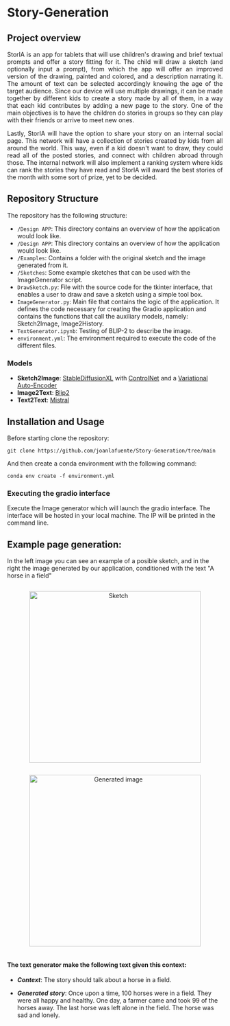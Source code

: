   
# Story-Generation

  
## Project overview

<div align="justify">  
StorIA is an app for tablets that will use children's drawing and brief textual prompts and offer a story fitting for it. The child will draw a sketch (and optionally input a prompt), from which the app will offer an improved version of the drawing, painted and colored, and a description narrating it. The amount of text can be selected accordingly knowing the age of the target audience. 
Since our device will use multiple drawings, it can be made together by different kids to create a story made by all of them, in a way that each kid contributes by adding a new page to the story. One of the main objectives is to have the children do stories in groups so they can play with their friends or arrive to meet new ones.  

Lastly, StorIA will have the option to share your story on an internal social page. This network will have a collection of stories created by kids from all around the world. This way, even if a kid doesn't want to draw, they could read all of the posted stories, and connect with children abroad through those. The internal network will also implement a ranking system where kids can rank the stories they have read and StorIA will award the best stories of the month with some sort of prize, yet to be decided.
</div>


## Repository Structure

The repository has the following structure:
- `/Design APP`:  This directory contains an overview of how the application would look like.
- `/Design APP`: This directory contains an overview of how the application would look like.
- `/Examples`: Contains a folder with the original sketch and the image generated from it.
- `/Sketches`: Some example sketches that can be used with the ImageGenerator script.
- `DrawSketch.py`: File with the source code for the tkinter interface, that enables a user to draw and save a sketch using a simple tool box.
- `ImageGenerator.py`: Main file that contains the logic of the application. It defines the code necessary for creating the Gradio application and contains the functions that call the auxiliary models, namely: Sketch2Image, Image2History.
- `TextGenerator.ipynb`: Testing of BLIP-2 to describe the image.
- `environment.yml`: The environment required to execute the code of the different files.


### Models

- **Sketch2Image**: [StableDiffusionXL](https://huggingface.co/docs/diffusers/api/pipelines/controlnet_sdxl) with [ControlNet](https://huggingface.co/docs/diffusers/using-diffusers/controlnet) and a [Variational Auto-Encoder](https://huggingface.co/docs/diffusers/api/models/autoencoderkl)
- **Image2Text**: [Blip2](https://huggingface.co/docs/transformers/model_doc/blip-2)
- **Text2Text**: [Mistral](https://huggingface.co/mistralai/Mistral-7B-v0.1)




## Installation and Usage

Before starting clone the repository:

```
git clone https://github.com/joanlafuente/Story-Generation/tree/main
```
And then create a conda environment with the following command:
```
conda env create -f environment.yml
```

### Executing the gradio interface

Execute the Image generator which will launch the gradio interface. The interface will be hosted in your local machine. The IP will be printed in the command line.


## Example page generation:
In the left image you can see an example of a posible sketch, and in the right the image generated by our application, conditioned with the text  "A horse in a field"

 <div align="center">
  <figure style="display: inline-block; text-align: center;">
    <img src="https://github.com/joanlafuente/Story-Generation/blob/main/Examples/Example%201/sketch.png" alt="Sketch" width="400"/>
  </figure>
  <figure style="display: inline-block; text-align: center;">
    <img src="https://github.com/joanlafuente/Story-Generation/blob/main/Examples/Example%201/gen_image.png" alt="Generated image" width="400"/>
  </figure>
</div>

#### The text generator make the following text given this context: 

- ***Context***: The story should talk about a horse in a field. 

- ***Generated story***: Once upon a time, 100 horses were in a field. They were all happy and healthy. One day, a farmer came and took 99 of the horses away. The last horse was left alone in the field. The horse was sad and lonely. 


